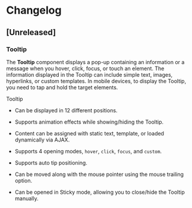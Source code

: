 # Changelog

## [Unreleased]

### Tooltip

The **Tooltip** component displays a pop-up containing an information or a message when you hover, click, focus, or touch an element. The information displayed in the Tooltip can include simple text, images, hyperlinks, or custom templates. In mobile devices, to display the Tooltip, you need to tap and hold the target elements.

Tooltip

- Can be displayed in 12 different positions.

- Supports animation effects while showing/hiding the Tooltip.

- Content can be assigned with static text, template, or loaded dynamically via AJAX.

- Supports 4 opening modes, `hover`, `click`, `focus`, and `custom`.

- Supports auto tip positioning.

- Can be moved along with the mouse pointer using the mouse trailing option.

- Can be opened in Sticky mode, allowing you to close/hide the Tooltip manually.
